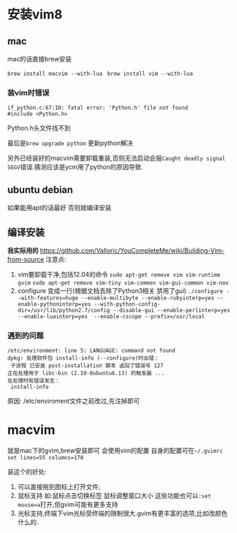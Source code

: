# 安装vim8

## mac
mac的话直接brew安装


`brew install macvim --with-lua `
`brew install vim --with-lua `


### 装vim时错误

```
if_python.c:67:10: fatal error: 'Python.h' file not found
#include <Python.h>
```
Python.h头文件找不到

最后是`brew upgrade python` 更新python解决

另外已经装好的macvim需要卸载重装,否则无法启动会报`Caught deadly signal SEGV`错误.猜测应该是ycm用了python的原因导致.


## ubuntu debian
如果能用apt的话最好 否则就编译安装


## 编译安装
**我实际用的**
https://github.com/Valloric/YouCompleteMe/wiki/Building-Vim-from-source
注意点:
1. vim要卸载干净,包括12.04的命令
`sudo apt-get remove vim vim-runtime gvim`
`sudo apt-get remove vim-tiny vim-common vim-gui-common vim-nox`
2. configure 变成一行(根据文档去除了Python3相关 禁用了gui) 
`./configure --with-features=huge --enable-multibyte --enable-rubyinterp=yes --enable-pythoninterp=yes --with-python-config-dir=/usr/lib/python2.7/config --disable-gui --enable-perlinterp=yes --enable-luainterp=yes  --enable-cscope --prefix=/usr/local`

### 遇到的问题

```
/etc/environment: line 5: LANGUAGE: command not found
dpkg: 处理软件包 install-info (--configure)时出错：
 子进程 已安装 post-installation 脚本 返回了错误号 127
正在处理用于 libc-bin (2.19-0ubuntu6.13) 的触发器 ...
在处理时有错误发生：
 install-info
```
原因: /etc/enviroment文件之前改过,先注掉即可


# macvim
就是mac下的gvim,brew安装即可
会使用vim的配置  自身的配置可在`~/.gvimrc`
`set lines=55 columns=170`

装这个的好处:
1. 可以直接拖到图标上打开文件;
2. 鼠标支持 如:鼠标点击切换标签 鼠标调整窗口大小
这些功能也可以`:set mouse=a`打开,但gvim可能有更多支持
3. 光标支持,终端下vim光标受终端的限制很大.gvim有更丰富的选项,比如改颜色什么的.
